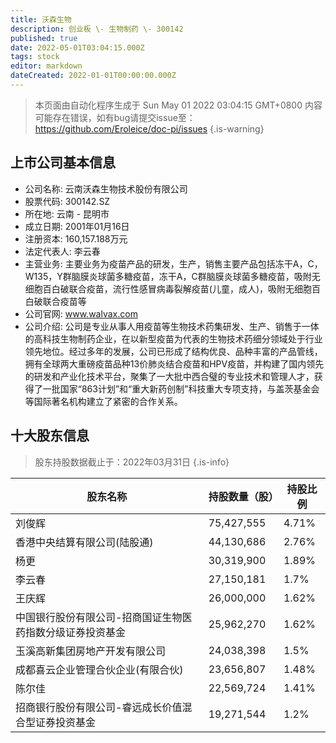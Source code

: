 ```yaml
---
title: 沃森生物
description: 创业板 \- 生物制药 \- 300142
published: true
date: 2022-05-01T03:04:15.000Z
tags: stock
editor: markdown
dateCreated: 2022-01-01T00:00:00.000Z
---
```


> 本页面由自动化程序生成于 Sun May 01 2022 03:04:15 GMT+0800
> 内容可能存在错误，如有bug请提交issue至：https://github.com/Eroleice/doc-pi/issues
{.is-warning}

## 上市公司基本信息
- 公司名称: 云南沃森生物技术股份有限公司
- 股票代码: 300142.SZ
- 所在地: 云南 - 昆明市
- 成立日期: 2001年01月16日
- 注册资本: 160,157.188万元
- 法定代表人: 李云春
- 主营业务: 主要业务为疫苗产品的研发，生产，销售主要产品包括冻干A，C，W135，Y群脑膜炎球菌多糖疫苗，冻干A，C群脑膜炎球菌多糖疫苗，吸附无细胞百白破联合疫苗，流行性感冒病毒裂解疫苗(儿童，成人)，吸附无细胞百白破联合疫苗等
- 公司官网: www.walvax.com
- 公司介绍: 公司是专业从事人用疫苗等生物技术药集研发、生产、销售于一体的高科技生物制药企业，在以新型疫苗为代表的生物技术药细分领域处于行业领先地位。经过多年的发展，公司已形成了结构优良、品种丰富的产品管线，拥有全球两大重磅疫苗品种13价肺炎结合疫苗和HPV疫苗，并构建了国内领先的研发和产业化技术平台，聚集了一大批中西合璧的专业技术和管理人才，获得了一批国家“863计划”和“重大新药创制”科技重大专项支持，与盖茨基金会等国际著名机构建立了紧密的合作关系。


## 十大股东信息
> 股东持股数据截止于：2022年03月31日
{.is-info}

| 股东名称 | 持股数量（股） | 持股比例 |
| --- | --- | --- |
| 刘俊辉 | 75,427,555 | 4.71% |
| 香港中央结算有限公司(陆股通) | 44,130,686 | 2.76% |
| 杨更 | 30,319,900 | 1.89% |
| 李云春 | 27,150,181 | 1.7% |
| 王庆辉 | 26,000,000 | 1.62% |
| 中国银行股份有限公司-招商国证生物医药指数分级证券投资基金 | 25,962,270 | 1.62% |
| 玉溪高新集团房地产开发有限公司 | 24,038,398 | 1.5% |
| 成都喜云企业管理合伙企业(有限合伙) | 23,656,807 | 1.48% |
| 陈尔佳 | 22,569,724 | 1.41% |
| 招商银行股份有限公司-睿远成长价值混合型证券投资基金 | 19,271,544 | 1.2% |




